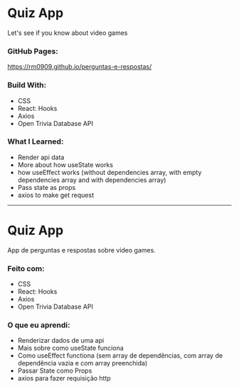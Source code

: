 # Quiz App
Let's see if you know about video games

### GitHub Pages:
https://rm0909.github.io/perguntas-e-respostas/

### Build With:

- CSS
- React: Hooks
- Axios
- Open Trivia Database API

### What I Learned:
- Render api data
- More about how useState works
- how useEffect works (without dependencies array, with empty dependencies array and with dependencies array)
- Pass state as props
- axios to make get request

____________________________________________________________________________________________________________________

# Quiz App
App de perguntas e respostas sobre video games.  

### Feito com:

- CSS
- React: Hooks
- Axios
- Open Trivia Database API

### O que eu aprendi:
- Renderizar dados de uma api
- Mais sobre como useState funciona
- Como useEffect functiona (sem array de dependências, com array de dependência vazia e com array preenchida)
- Passar State como Props
- axios para fazer requisição http
